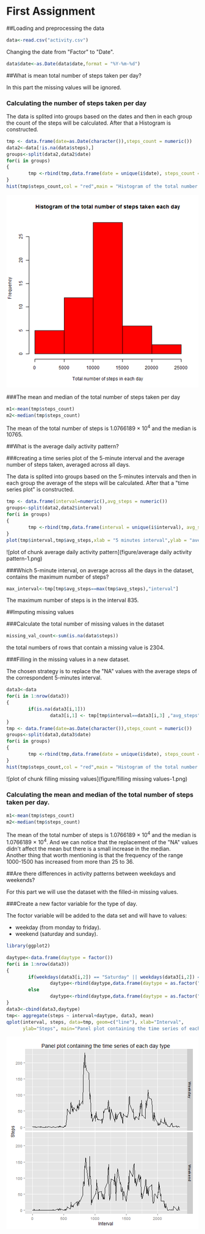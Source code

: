 First Assignment
================

##Loading and preprocessing the data


```r
data<-read.csv("activity.csv")
```

Changing the date from "Factor" to "Date".


```r
data$date<-as.Date(data$date,format = "%Y-%m-%d")
```

##What is mean total number of steps taken per day?

In this part the missing values will be ignored.

### Calculating the number of steps taken per day

The data is splited into groups based on the dates and then in each group the count of the steps will be calculated. After that a Histogram is constructed.


```r
tmp <- data.frame(date=as.Date(character()),steps_count = numeric())
data2<-data[!is.na(data$steps),]
groups<-split(data2,data2$date)
for(i in groups)
{
        tmp <-rbind(tmp,data.frame(date = unique(i$date), steps_count = sum(i$steps)))
}
hist(tmp$steps_count,col = "red",main = "Histogram of the total number of steps taken each day", xlab = "Total number of steps in each day")
```

![plot of chunk steps](figure/steps-1.png) 

###The mean and median of the total number of steps taken per day


```r
m1<-mean(tmp$steps_count)
m2<-median(tmp$steps_count)
```

The mean of the total number of steps is 1.0766189 &times; 10<sup>4</sup> and the median is 10765.

##What is the average daily activity pattern?

###creating a time series plot of the 5-minute interval and the average number of steps taken, averaged across all days.

The data is splited into groups based on the 5-minutes intervals and then in each group the average of the steps will be calculated. After that a "time series plot" is constructed.


```r
tmp <- data.frame(interval=numeric(),avg_steps = numeric())
groups<-split(data2,data2$interval)
for(i in groups)
{
        tmp <-rbind(tmp,data.frame(interval = unique(i$interval), avg_steps = mean(i$steps)))
}
plot(tmp$interval,tmp$avg_steps,xlab = "5 minutes interval",ylab = "average number of steps across all days",type = "l",col = "red",main = "The time series plot")
```

![plot of chunk average daily activity pattern](figure/average daily activity pattern-1.png) 

###Which 5-minute interval, on average across all the days in the dataset, contains the maximum number of steps?


```r
max_interval<-tmp[tmp$avg_steps==max(tmp$avg_steps),"interval"] 
```

The maximum number of steps is in the interval 835.

##Imputing missing values

###Calculate the total number of missing values in the dataset


```r
missing_val_count<-sum(is.na(data$steps))
```
the total numbers of rows that contain a missing value is 2304.

###Filling in the missing values in a new dataset.

The chosen strategy is to replace the "NA" values with the average steps of the correspondent 5-minutes interval.


```r
data3<-data
for(i in 1:nrow(data3))
{
        if(is.na(data3[i,1]))
                data3[i,1] <- tmp[tmp$interval==data3[i,3] ,"avg_steps"]
}
tmp <- data.frame(date=as.Date(character()),steps_count = numeric())
groups<-split(data3,data3$date)
for(i in groups)
{
        tmp <-rbind(tmp,data.frame(date = unique(i$date), steps_count = sum(i$steps)))
}
hist(tmp$steps_count,col = "red",main = "Histogram of the total number of steps (No Missing Values)", xlab = "Total number of steps in each day")
```

![plot of chunk filling missing values](figure/filling missing values-1.png) 

### Calculating the mean and median of the total number of steps taken per day.


```r
m1<-mean(tmp$steps_count)
m2<-median(tmp$steps_count)
```

The mean of the total number of steps is 1.0766189 &times; 10<sup>4</sup> and the median is 1.0766189 &times; 10<sup>4</sup>.
And we can notice that the replacement of the "NA" values didn't affect the mean but there is a small increase in the median.  
Another thing that worth mentioning is that the frequency of the range 1000-1500 has increased from more than 25 to 36.

##Are there differences in activity patterns between weekdays and weekends?

For this part we will use the dataset with the filled-in missing values.

###Create a new factor variable for the type of day.

The foctor variable will be added to the data set and will have to values:  
- weekday (from monday to friday).  
- weekend (saturday and sunday).  

```r
library(ggplot2)
```

```r
daytype<-data.frame(daytype = factor())
for(i in 1:nrow(data3))
{
        if(weekdays(data3[i,2]) == "Saturday" || weekdays(data3[i,2]) == "Sunday")
                daytype<-rbind(daytype,data.frame(daytype = as.factor("Weekend")))
        else
                daytype<-rbind(daytype,data.frame(daytype = as.factor("Weekday")))
}
data3<-cbind(data3,daytype)
tmp<- aggregate(steps ~ interval+daytype, data3, mean)
qplot(interval, steps, data=tmp, geom=c("line"), xlab="Interval", 
      ylab="Steps", main="Panel plot containing the time series of each day type", facets = daytype ~ .)
```

![plot of chunk weekdays](figure/weekdays-1.png) 
